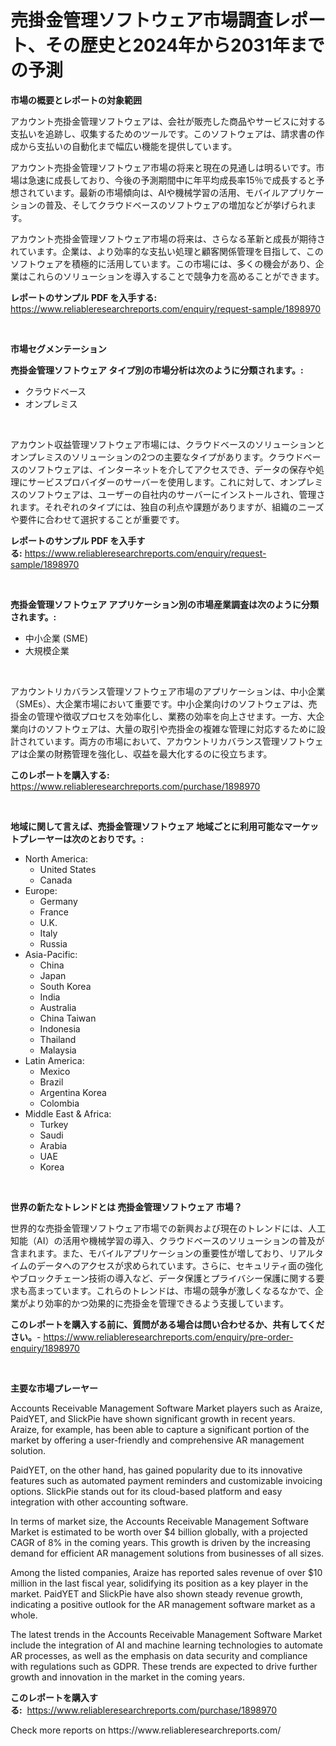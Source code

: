 <p><h1>売掛金管理ソフトウェア市場調査レポート、その歴史と2024年から2031年までの予測</h1></p><p><strong>市場の概要とレポートの対象範囲</strong></p>
<p><p>アカウント売掛金管理ソフトウェアは、会社が販売した商品やサービスに対する支払いを追跡し、収集するためのツールです。このソフトウェアは、請求書の作成から支払いの自動化まで幅広い機能を提供しています。</p><p>アカウント売掛金管理ソフトウェア市場の将来と現在の見通しは明るいです。市場は急速に成長しており、今後の予測期間中に年平均成長率15％で成長すると予想されています。最新の市場傾向は、AIや機械学習の活用、モバイルアプリケーションの普及、そしてクラウドベースのソフトウェアの増加などが挙げられます。</p><p>アカウント売掛金管理ソフトウェア市場の将来は、さらなる革新と成長が期待されています。企業は、より効率的な支払い処理と顧客関係管理を目指して、このソフトウェアを積極的に活用しています。この市場には、多くの機会があり、企業はこれらのソリューションを導入することで競争力を高めることができます。</p></p>
<p><strong>レポートのサンプル PDF を入手する:</strong> <a href="https://www.reliableresearchreports.com/enquiry/request-sample/1898970">https://www.reliableresearchreports.com/enquiry/request-sample/1898970</a></p>
<p>&nbsp;</p>
<p><strong>市場セグメンテーション</strong></p>
<p><strong>売掛金管理ソフトウェア タイプ別の市場分析は次のように分類されます。:</strong></p>
<p><ul><li>クラウドベース</li><li>オンプレミス</li></ul></p>
<p>&nbsp;</p>
<p><p>アカウント収益管理ソフトウェア市場には、クラウドベースのソリューションとオンプレミスのソリューションの2つの主要なタイプがあります。クラウドベースのソフトウェアは、インターネットを介してアクセスでき、データの保存や処理にサービスプロバイダーのサーバーを使用します。これに対して、オンプレミスのソフトウェアは、ユーザーの自社内のサーバーにインストールされ、管理されます。それぞれのタイプには、独自の利点や課題がありますが、組織のニーズや要件に合わせて選択することが重要です。</p></p>
<p><strong>レポートのサンプル PDF を入手する:</strong>&nbsp;<a href="https://www.reliableresearchreports.com/enquiry/request-sample/1898970">https://www.reliableresearchreports.com/enquiry/request-sample/1898970</a></p>
<p>&nbsp;</p>
<p><strong> 売掛金管理ソフトウェア アプリケーション別の市場産業調査は次のように分類されます。:</strong></p>
<p><ul><li>中小企業 (SME)</li><li>大規模企業</li></ul></p>
<p>&nbsp;</p>
<p><p>アカウントリカバランス管理ソフトウェア市場のアプリケーションは、中小企業（SMEs）、大企業市場において重要です。中小企業向けのソフトウェアは、売掛金の管理や徴収プロセスを効率化し、業務の効率を向上させます。一方、大企業向けのソフトウェアは、大量の取引や売掛金の複雑な管理に対応するために設計されています。両方の市場において、アカウントリカバランス管理ソフトウェアは企業の財務管理を強化し、収益を最大化するのに役立ちます。</p></p>
<p><strong>このレポートを購入する:</strong>&nbsp; <a href="https://www.reliableresearchreports.com/purchase/1898970">https://www.reliableresearchreports.com/purchase/1898970</a></p>
<p>&nbsp;</p>
<p><strong>地域に関して言えば、売掛金管理ソフトウェア 地域ごとに利用可能なマーケットプレーヤーは次のとおりです。:</strong></p>
<p><ul>
    <li>
        North America:
        <ul>
            <li>United States</li>
            <li>Canada</li>
        </ul>
    </li>
    <li>
        Europe:
        <ul>
            <li>Germany</li>
            <li>France</li>
            <li>U.K.</li>
            <li>Italy</li>
            <li>Russia</li>
        </ul>
    </li>
    <li>
        Asia-Pacific:
        <ul>
            <li>China</li>
            <li>Japan</li>
            <li>South Korea</li>
            <li>India</li>
            <li>Australia</li>
            <li>China Taiwan</li>
            <li>Indonesia</li>
            <li>Thailand</li>
            <li>Malaysia</li>
        </ul>
    </li>
    <li>
        Latin America:
        <ul>
            <li>Mexico</li>
            <li>Brazil</li>
            <li>Argentina Korea</li>
            <li>Colombia</li>
        </ul>
    </li>
    <li>
        Middle East & Africa:
        <ul>
            <li>Turkey</li>
            <li>Saudi</li>
            <li>Arabia</li>
            <li>UAE</li>
            <li>Korea</li>
        </ul>
    </li>
    </ul></p>
<p>&nbsp;</p>
<p><strong>世界の新たなトレンドとは 売掛金管理ソフトウェア 市場？</strong></p>
<p><p>世界的な売掛金管理ソフトウェア市場での新興および現在のトレンドには、人工知能（AI）の活用や機械学習の導入、クラウドベースのソリューションの普及が含まれます。また、モバイルアプリケーションの重要性が増しており、リアルタイムのデータへのアクセスが求められています。さらに、セキュリティ面の強化やブロックチェーン技術の導入など、データ保護とプライバシー保護に関する要求も高まっています。これらのトレンドは、市場の競争が激しくなるなかで、企業がより効率的かつ効果的に売掛金を管理できるよう支援しています。</p></p>
<p><strong>このレポートを購入する前に、質問がある場合は問い合わせるか、共有してください。</strong>- <a href="https://www.reliableresearchreports.com/enquiry/pre-order-enquiry/1898970">https://www.reliableresearchreports.com/enquiry/pre-order-enquiry/1898970</a></p>
<p>&nbsp;</p>
<p><strong>主要な市場プレーヤー</strong></p>
<p><p>Accounts Receivable Management Software Market players such as Araize, PaidYET, and SlickPie have shown significant growth in recent years. Araize, for example, has been able to capture a significant portion of the market by offering a user-friendly and comprehensive AR management solution.</p><p>PaidYET, on the other hand, has gained popularity due to its innovative features such as automated payment reminders and customizable invoicing options. SlickPie stands out for its cloud-based platform and easy integration with other accounting software.</p><p>In terms of market size, the Accounts Receivable Management Software Market is estimated to be worth over $4 billion globally, with a projected CAGR of 8% in the coming years. This growth is driven by the increasing demand for efficient AR management solutions from businesses of all sizes.</p><p>Among the listed companies, Araize has reported sales revenue of over $10 million in the last fiscal year, solidifying its position as a key player in the market. PaidYET and SlickPie have also shown steady revenue growth, indicating a positive outlook for the AR management software market as a whole.</p><p>The latest trends in the Accounts Receivable Management Software Market include the integration of AI and machine learning technologies to automate AR processes, as well as the emphasis on data security and compliance with regulations such as GDPR. These trends are expected to drive further growth and innovation in the market in the coming years.</p></p>
<p><strong>このレポートを購入する:</strong>&nbsp;&nbsp;<a href="https://www.reliableresearchreports.com/purchase/1898970">https://www.reliableresearchreports.com/purchase/1898970</a></p>
<p>Check more reports on https://www.reliableresearchreports.com/</p>